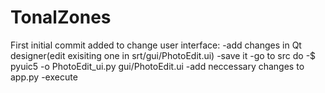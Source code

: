 # TonalZones
First initial commit added
to change user interface:
-add changes in Qt designer(edit exisiting one in srt/gui/PhotoEdit.ui)
-save it
-go to src
do -$ pyuic5 -o PhotoEdit_ui.py gui/PhotoEdit.ui
-add neccessary changes to app.py
-execute

